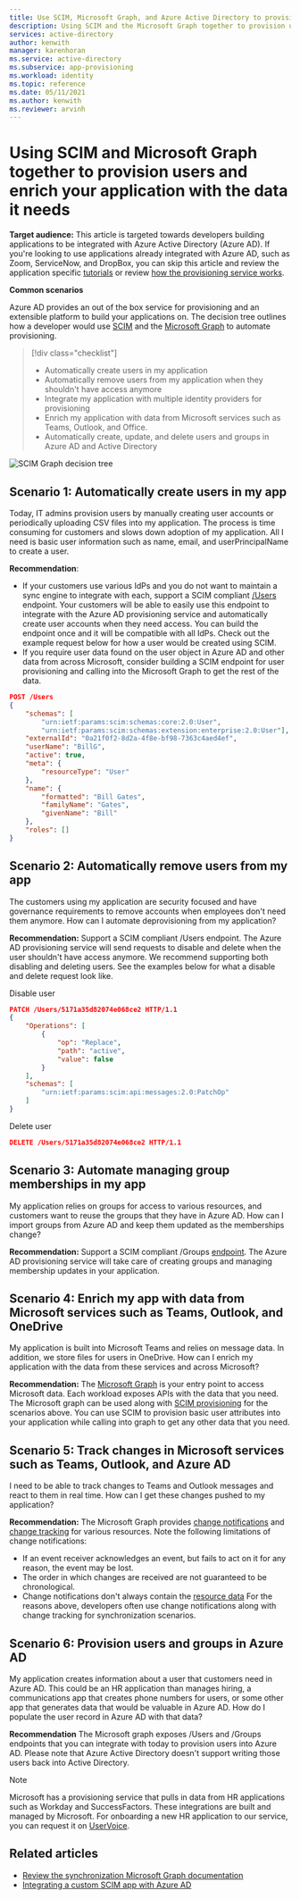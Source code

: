 ```yaml
---
title: Use SCIM, Microsoft Graph, and Azure Active Directory to provision users and enrich apps with data
description: Using SCIM and the Microsoft Graph together to provision users and enrich your application with the data it needs in Azure Active Directory.
services: active-directory
author: kenwith
manager: karenhoran
ms.service: active-directory
ms.subservice: app-provisioning
ms.workload: identity
ms.topic: reference
ms.date: 05/11/2021
ms.author: kenwith
ms.reviewer: arvinh
---
```



# Using SCIM and Microsoft Graph together to provision users and enrich your application with the data it needs

**Target audience:** This article is targeted towards developers building applications to be integrated with Azure Active Directory (Azure AD). If you're looking to use applications already integrated with Azure AD, such as Zoom, ServiceNow, and DropBox, you can skip this article and review the application specific [tutorials](../saas-apps/tutorial-list.md) or review [how the provisioning service works](./how-provisioning-works.md).

**Common scenarios**

Azure AD provides an out of the box service for provisioning and an extensible platform to build your applications on. The decision tree outlines how a developer would use [SCIM](https://aka.ms/scimoverview) and the [Microsoft Graph](/graph/overview) to automate provisioning. 

> [!div class="checklist"]
> * Automatically create users in my application
> * Automatically remove users from my application when they shouldn't have access anymore
> * Integrate my application with multiple identity providers for provisioning
> * Enrich my application with data from Microsoft services such as Teams, Outlook, and Office.
> * Automatically create, update, and delete users and groups in Azure AD and Active Directory

![SCIM Graph decision tree](./media/user-provisioning/scim-graph.png)

## Scenario 1: Automatically create users in my app
Today, IT admins provision users by manually creating user accounts or periodically uploading CSV files into my application. The process is time consuming for customers and slows down adoption of my application. All I need is basic user information such as name, email, and userPrincipalName to create a user. 

**Recommendation**: 
* If your customers use various IdPs and you do not want to maintain a sync engine to integrate with each, support a SCIM compliant [/Users](https://aka.ms/scimreferencecode) endpoint. Your customers will be able to easily use this endpoint to integrate with the Azure AD provisioning service and automatically create user accounts when they need access. You can build the endpoint once and it will be compatible with all IdPs. Check out the example request below for how a user would be created using SCIM.
* If you require user data found on the user object in Azure AD and other data from across Microsoft, consider building a SCIM endpoint for user provisioning and calling into the Microsoft Graph to get the rest of the data. 

```json
POST /Users
{
    "schemas": [
        "urn:ietf:params:scim:schemas:core:2.0:User",
        "urn:ietf:params:scim:schemas:extension:enterprise:2.0:User"],
    "externalId": "0a21f0f2-8d2a-4f8e-bf98-7363c4aed4ef",
    "userName": "BillG",
    "active": true,
    "meta": {
        "resourceType": "User"
    },
    "name": {
        "formatted": "Bill Gates",
        "familyName": "Gates",
        "givenName": "Bill"
    },
    "roles": []
}
```

## Scenario 2: Automatically remove users from my app
The customers using my application are security focused and have governance requirements to remove accounts when employees don't need them anymore. How can I automate deprovisioning from my application?

**Recommendation:** Support a SCIM compliant /Users endpoint. The Azure AD provisioning service will send requests to disable and delete when the user shouldn't have access anymore. We recommend supporting both disabling and deleting users. See the examples below for what a disable and delete request look like. 

Disable user
```json
PATCH /Users/5171a35d82074e068ce2 HTTP/1.1
{
    "Operations": [
        {
            "op": "Replace",
            "path": "active",
            "value": false
        }
    ],
    "schemas": [
        "urn:ietf:params:scim:api:messages:2.0:PatchOp"
    ]
}
```
Delete user
```json
DELETE /Users/5171a35d82074e068ce2 HTTP/1.1
```

## Scenario 3: Automate managing group memberships in my app
My application relies on groups for access to various resources, and customers want to reuse the groups that they have in Azure AD. How can I import groups from Azure AD and keep them updated as the memberships change?  

**Recommendation:** Support a SCIM compliant /Groups [endpoint](https://aka.ms/scimreferencecode). The Azure AD provisioning service will take care of creating groups and managing membership updates in your application. 

## Scenario 4: Enrich my app with data from Microsoft services such as Teams, Outlook, and OneDrive
My application is built into Microsoft Teams and relies on message data. In addition, we store files for users in OneDrive. How can I enrich my application with the data from these services and across Microsoft?

**Recommendation:** The [Microsoft Graph](/graph/) is your entry point to access Microsoft data. Each workload exposes APIs with the data that you need. The Microsoft graph can be used along with [SCIM provisioning](./use-scim-to-provision-users-and-groups.md) for the scenarios above. You can use SCIM to provision basic user attributes into your application while calling into graph to get any other data that you need. 

## Scenario 5: Track changes in Microsoft services such as Teams, Outlook, and Azure AD
I need to be able to track changes to Teams and Outlook messages and react to them in real time. How can I get these changes pushed to my application?

**Recommendation:** The Microsoft Graph provides [change notifications](/graph/webhooks) and [change tracking](/graph/delta-query-overview) for various resources. Note the following limitations of change notifications:
- If an event receiver acknowledges an event, but fails to act on it for any reason, the event may be lost.
- The order in which changes are received are not guaranteed to be chronological.
- Change notifications don't always contain the [resource data](/graph/webhooks-with-resource-data)
For the reasons above, developers often use change notifications along with change tracking for synchronization scenarios. 

## Scenario 6: Provision users and groups in Azure AD
My application creates information about a user that customers need in Azure AD. This could be an HR application than manages hiring, a communications app that creates phone numbers for users, or some other app that generates data that would be valuable in Azure AD. How do I populate the user record in Azure AD with that data? 

**Recommendation** The Microsoft graph exposes /Users and /Groups endpoints that you can integrate with today to provision users into Azure AD. Please note that Azure Active Directory doesn't support writing those users back into Active Directory. 

> [!NOTE]
> Microsoft has a provisioning service that pulls in data from HR applications such as Workday and SuccessFactors. These integrations are built and managed by Microsoft. For onboarding a new HR application to our service, you can request it on [UserVoice](https://feedback.azure.com/d365community/forum/22920db1-ad25-ec11-b6e6-000d3a4f0789). 

## Related articles

- [Review the synchronization Microsoft Graph documentation](/graph/api/resources/synchronization-overview)
- [Integrating a custom SCIM app with Azure AD](use-scim-to-provision-users-and-groups.md)
